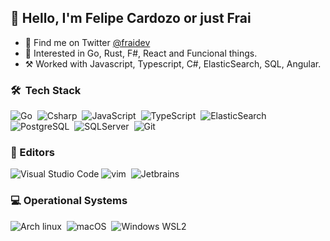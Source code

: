## 👋 Hello, I'm Felipe Cardozo or just Frai

- 💬 Find me on Twitter [@fraidev](https:twitter.com/fraidev)
- 🌱 Interested in Go, Rust, F#, React and Funcional things.
- ⚒️ Worked with Javascript, Typescript, C#, ElasticSearch, SQL, Angular.

### 🛠 &nbsp;Tech Stack
![Go](https://img.shields.io/badge/-Go-141a20?style=flat&logo=go)&nbsp;
![Csharp](https://img.shields.io/badge/-Csharp-141a20?style=flat&logo=c-sharp&logoColor=1D9923)&nbsp;
![JavaScript](https://img.shields.io/badge/-JavaScript-141a20?style=flat&logo=javascript)&nbsp;
![TypeScript](https://img.shields.io/badge/-TypeScript-141a20?style=flat&logo=typescript)&nbsp;
![ElasticSearch](https://img.shields.io/badge/-ElasticSearch-141a20?style=flat&logo=elasticsearch&logoColor=777777)&nbsp;
![PostgreSQL](https://img.shields.io/badge/-PostgreSQL-141a20?style=flat&logo=PostgreSQL)&nbsp;
![SQLServer](https://img.shields.io/badge/-SQLServer-141a20?style=flat&logo=microsoft-sql-server)&nbsp;
![Git](https://img.shields.io/badge/-Git-141a20?style=flat&logo=git)&nbsp;


### 📝 Editors 
![Visual Studio Code](https://img.shields.io/badge/-Visual%20Studio%20Code-141a20?style=flat&logo=visual-studio-code&logoColor=007ACC)
![vim](https://img.shields.io/badge/-Vim-141a20?style=flat&logo=vim&logoColor=1D9923)&nbsp;
![Jetbrains](https://img.shields.io/badge/-Jetbrains-141a20?style=flat&logo=jetbrains&logoColor=777777)


### 💻 Operational Systems
![Arch linux](https://img.shields.io/badge/-Arch_Linux-141a20?style=flat&logo=arch-linux)&nbsp;
![macOS](https://img.shields.io/badge/-macOS-141a20?style=flat&logo=apple)&nbsp;
![Windows WSL2](https://img.shields.io/badge/-Windows_WSL2-141a20?style=flat&logo=windows-terminal&logoColor=777777)&nbsp;
